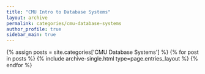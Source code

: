 ```yaml
---
title: "CMU Intro to Database Systems"
layout: archive
permalink: categories/cmu-database-systems
author_profile: true
sidebar_main: true
---
```


{% assign posts = site.categories['CMU Database Systems'] %}
{% for post in posts %} {% include archive-single.html type=page.entries_layout %} {% endfor %}